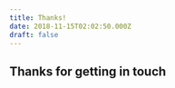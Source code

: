 ```yaml
---
title: Thanks!
date: 2018-11-15T02:02:50.000Z
draft: false
---
```


## Thanks for getting in touch

